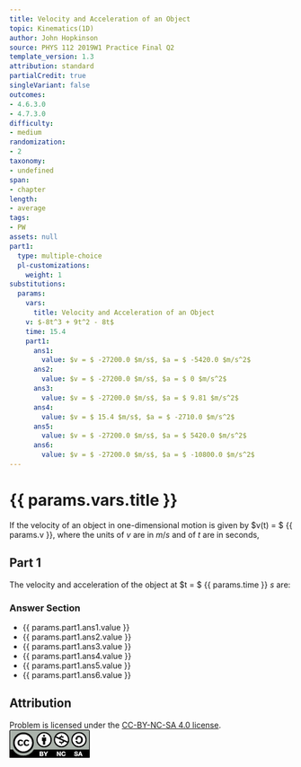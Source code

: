 ```yaml
---
title: Velocity and Acceleration of an Object
topic: Kinematics(1D)
author: John Hopkinson
source: PHYS 112 2019W1 Practice Final Q2
template_version: 1.3
attribution: standard
partialCredit: true
singleVariant: false
outcomes:
- 4.6.3.0
- 4.7.3.0
difficulty:
- medium
randomization:
- 2
taxonomy:
- undefined
span:
- chapter
length:
- average
tags:
- PW
assets: null
part1:
  type: multiple-choice
  pl-customizations:
    weight: 1
substitutions:
  params:
    vars:
      title: Velocity and Acceleration of an Object
    v: $-8t^3 + 9t^2 - 8t$
    time: 15.4
    part1:
      ans1:
        value: $v = $ -27200.0 $m/s$, $a = $ -5420.0 $m/s^2$
      ans2:
        value: $v = $ -27200.0 $m/s$, $a = $ 0 $m/s^2$
      ans3:
        value: $v = $ -27200.0 $m/s$, $a = $ 9.81 $m/s^2$
      ans4:
        value: $v = $ 15.4 $m/s$, $a = $ -2710.0 $m/s^2$
      ans5:
        value: $v = $ -27200.0 $m/s$, $a = $ 5420.0 $m/s^2$
      ans6:
        value: $v = $ -27200.0 $m/s$, $a = $ -10800.0 $m/s^2$
---
```

# {{ params.vars.title }}
If the velocity of an object in one-dimensional motion is given by $v(t) = $ {{ params.v }}, where the units of $v$ are in $m/s$ and of $t$ are in seconds,

## Part 1

The velocity and acceleration of the object at $t = $ {{ params.time }} $s$ are:

### Answer Section

- {{ params.part1.ans1.value }}
- {{ params.part1.ans2.value }}
- {{ params.part1.ans3.value }}
- {{ params.part1.ans4.value }}
- {{ params.part1.ans5.value }}
- {{ params.part1.ans6.value }}

## Attribution

Problem is licensed under the [CC-BY-NC-SA 4.0 license](https://creativecommons.org/licenses/by-nc-sa/4.0/).<br> ![The Creative Commons 4.0 license requiring attribution-BY, non-commercial-NC, and share-alike-SA license.](https://raw.githubusercontent.com/firasm/bits/master/by-nc-sa.png)